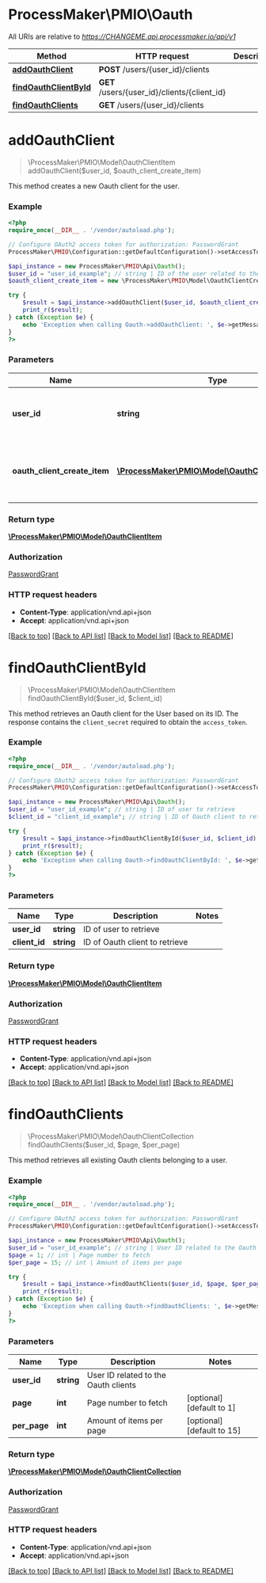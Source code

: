 # ProcessMaker\PMIO\Oauth

All URIs are relative to *https://CHANGEME.api.processmaker.io/api/v1*

Method | HTTP request | Description
------------- | ------------- | -------------
[**addOauthClient**](Oauth.md#addOauthClient) | **POST** /users/{user_id}/clients | 
[**findOauthClientById**](Oauth.md#findOauthClientById) | **GET** /users/{user_id}/clients/{client_id} | 
[**findOauthClients**](Oauth.md#findOauthClients) | **GET** /users/{user_id}/clients | 


# **addOauthClient**
> \ProcessMaker\PMIO\Model\OauthClientItem addOauthClient($user_id, $oauth_client_create_item)



This method creates a new Oauth client for the user.

### Example
```php
<?php
require_once(__DIR__ . '/vendor/autoload.php');

// Configure OAuth2 access token for authorization: PasswordGrant
ProcessMaker\PMIO\Configuration::getDefaultConfiguration()->setAccessToken('YOUR_ACCESS_TOKEN');

$api_instance = new ProcessMaker\PMIO\Api\Oauth();
$user_id = "user_id_example"; // string | ID of the user related to the Oauth client
$oauth_client_create_item = new \ProcessMaker\PMIO\Model\OauthClientCreateItem(); // \ProcessMaker\PMIO\Model\OauthClientCreateItem | JSON API with the Oauth Client object to add

try {
    $result = $api_instance->addOauthClient($user_id, $oauth_client_create_item);
    print_r($result);
} catch (Exception $e) {
    echo 'Exception when calling Oauth->addOauthClient: ', $e->getMessage(), PHP_EOL;
}
?>
```

### Parameters

Name | Type | Description  | Notes
------------- | ------------- | ------------- | -------------
 **user_id** | **string**| ID of the user related to the Oauth client |
 **oauth_client_create_item** | [**\ProcessMaker\PMIO\Model\OauthClientCreateItem**](../Model/\ProcessMaker\PMIO\Model\OauthClientCreateItem.md)| JSON API with the Oauth Client object to add |

### Return type

[**\ProcessMaker\PMIO\Model\OauthClientItem**](../Model/OauthClientItem.md)

### Authorization

[PasswordGrant](../../README.md#PasswordGrant)

### HTTP request headers

 - **Content-Type**: application/vnd.api+json
 - **Accept**: application/vnd.api+json

[[Back to top]](#) [[Back to API list]](../../README.md#documentation-for-api-endpoints) [[Back to Model list]](../../README.md#documentation-for-models) [[Back to README]](../../README.md)

# **findOauthClientById**
> \ProcessMaker\PMIO\Model\OauthClientItem findOauthClientById($user_id, $client_id)



This method retrieves an Oauth client for the User based on its ID.  The response contains the `client_secret` required to obtain the `access_token`.

### Example
```php
<?php
require_once(__DIR__ . '/vendor/autoload.php');

// Configure OAuth2 access token for authorization: PasswordGrant
ProcessMaker\PMIO\Configuration::getDefaultConfiguration()->setAccessToken('YOUR_ACCESS_TOKEN');

$api_instance = new ProcessMaker\PMIO\Api\Oauth();
$user_id = "user_id_example"; // string | ID of user to retrieve
$client_id = "client_id_example"; // string | ID of Oauth client to retrieve

try {
    $result = $api_instance->findOauthClientById($user_id, $client_id);
    print_r($result);
} catch (Exception $e) {
    echo 'Exception when calling Oauth->findOauthClientById: ', $e->getMessage(), PHP_EOL;
}
?>
```

### Parameters

Name | Type | Description  | Notes
------------- | ------------- | ------------- | -------------
 **user_id** | **string**| ID of user to retrieve |
 **client_id** | **string**| ID of Oauth client to retrieve |

### Return type

[**\ProcessMaker\PMIO\Model\OauthClientItem**](../Model/OauthClientItem.md)

### Authorization

[PasswordGrant](../../README.md#PasswordGrant)

### HTTP request headers

 - **Content-Type**: application/vnd.api+json
 - **Accept**: application/vnd.api+json

[[Back to top]](#) [[Back to API list]](../../README.md#documentation-for-api-endpoints) [[Back to Model list]](../../README.md#documentation-for-models) [[Back to README]](../../README.md)

# **findOauthClients**
> \ProcessMaker\PMIO\Model\OauthClientCollection findOauthClients($user_id, $page, $per_page)



This method retrieves all existing Oauth clients belonging to a user.

### Example
```php
<?php
require_once(__DIR__ . '/vendor/autoload.php');

// Configure OAuth2 access token for authorization: PasswordGrant
ProcessMaker\PMIO\Configuration::getDefaultConfiguration()->setAccessToken('YOUR_ACCESS_TOKEN');

$api_instance = new ProcessMaker\PMIO\Api\Oauth();
$user_id = "user_id_example"; // string | User ID related to the Oauth clients
$page = 1; // int | Page number to fetch
$per_page = 15; // int | Amount of items per page

try {
    $result = $api_instance->findOauthClients($user_id, $page, $per_page);
    print_r($result);
} catch (Exception $e) {
    echo 'Exception when calling Oauth->findOauthClients: ', $e->getMessage(), PHP_EOL;
}
?>
```

### Parameters

Name | Type | Description  | Notes
------------- | ------------- | ------------- | -------------
 **user_id** | **string**| User ID related to the Oauth clients |
 **page** | **int**| Page number to fetch | [optional] [default to 1]
 **per_page** | **int**| Amount of items per page | [optional] [default to 15]

### Return type

[**\ProcessMaker\PMIO\Model\OauthClientCollection**](../Model/OauthClientCollection.md)

### Authorization

[PasswordGrant](../../README.md#PasswordGrant)

### HTTP request headers

 - **Content-Type**: application/vnd.api+json
 - **Accept**: application/vnd.api+json

[[Back to top]](#) [[Back to API list]](../../README.md#documentation-for-api-endpoints) [[Back to Model list]](../../README.md#documentation-for-models) [[Back to README]](../../README.md)

